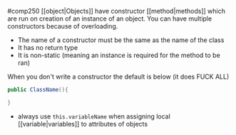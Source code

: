 #comp250 
[[object|Objects]] have constructor [[method|methods]] which are run on creation of an instance of an object. You can have multiple constructors because of overloading. 

- The name of a constructor must be the same as the name of the class
- It has no return type
- It is non-static (meaning an instance is required for the method to be ran)


When you don't write a constructor the default is below (it does FUCK ALL)
```java
public ClassName(){

}
```


- always use `this.variableName` when assigning local [[variable|variables]] to attributes of objects